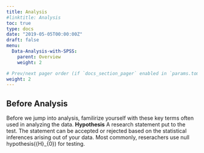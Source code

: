```yaml
---
title: Analysis
#linktitle: Analysis
toc: true
type: docs
date: "2019-05-05T00:00:00Z"
draft: false
menu:
  Data-Analysis-with-SPSS:
    parent: Overview
    weight: 2

# Prev/next pager order (if `docs_section_pager` enabled in `params.toml`)
weight: 2
---
```


## **Before Analysis**
Before we jump into analysis, familirize yourself with these key terms often used in analyzing the data.
**Hypothesis**
A research statement put to the test. The statement can be accepted or rejected based on the statistical inferences arising out of your data.
Most commonly, reserachers use null hypothesis({H}_{0}) for testing. 

